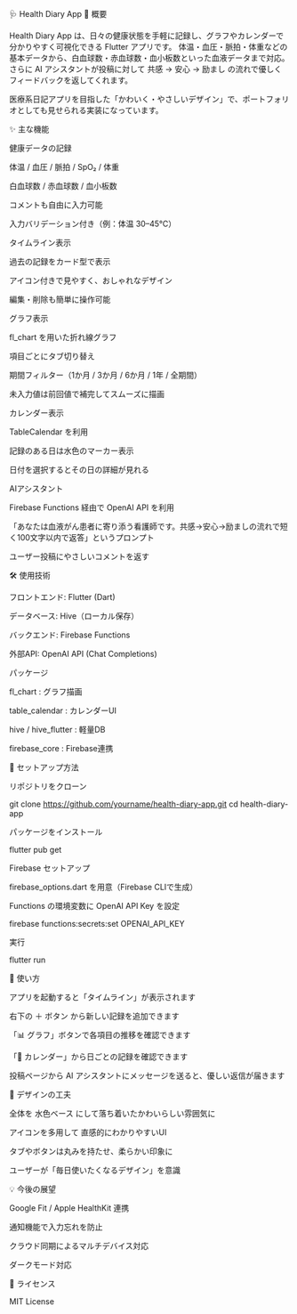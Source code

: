 🩺 Health Diary App
📌 概要

Health Diary App は、日々の健康状態を手軽に記録し、グラフやカレンダーで分かりやすく可視化できる Flutter アプリです。
体温・血圧・脈拍・体重などの基本データから、白血球数・赤血球数・血小板数といった血液データまで対応。
さらに AI アシスタントが投稿に対して 共感 → 安心 → 励まし の流れで優しくフィードバックを返してくれます。

医療系日記アプリを目指した「かわいく・やさしいデザイン」で、ポートフォリオとしても見せられる実装になっています。

✨ 主な機能

健康データの記録

体温 / 血圧 / 脈拍 / SpO₂ / 体重

白血球数 / 赤血球数 / 血小板数

コメントも自由に入力可能

入力バリデーション付き（例：体温 30–45℃）

タイムライン表示

過去の記録をカード型で表示

アイコン付きで見やすく、おしゃれなデザイン

編集・削除も簡単に操作可能

グラフ表示

fl_chart を用いた折れ線グラフ

項目ごとにタブ切り替え

期間フィルター（1か月 / 3か月 / 6か月 / 1年 / 全期間）

未入力値は前回値で補完してスムーズに描画

カレンダー表示

TableCalendar を利用

記録のある日は水色のマーカー表示

日付を選択するとその日の詳細が見れる

AIアシスタント

Firebase Functions 経由で OpenAI API を利用

「あなたは血液がん患者に寄り添う看護師です。共感→安心→励ましの流れで短く100文字以内で返答」というプロンプト

ユーザー投稿にやさしいコメントを返す

🛠 使用技術

フロントエンド: Flutter (Dart)

データベース: Hive（ローカル保存）

バックエンド: Firebase Functions

外部API: OpenAI API (Chat Completions)

パッケージ

fl_chart : グラフ描画

table_calendar : カレンダーUI

hive / hive_flutter : 軽量DB

firebase_core : Firebase連携

🚀 セットアップ方法

リポジトリをクローン

git clone https://github.com/yourname/health-diary-app.git
cd health-diary-app


パッケージをインストール

flutter pub get


Firebase セットアップ

firebase_options.dart を用意（Firebase CLIで生成）

Functions の環境変数に OpenAI API Key を設定

firebase functions:secrets:set OPENAI_API_KEY


実行

flutter run

📱 使い方

アプリを起動すると「タイムライン」が表示されます

右下の ＋ ボタン から新しい記録を追加できます

「📊 グラフ」ボタンで各項目の推移を確認できます

「📅 カレンダー」から日ごとの記録を確認できます

投稿ページから AI アシスタントにメッセージを送ると、優しい返信が届きます

🎨 デザインの工夫

全体を 水色ベース にして落ち着いたかわいらしい雰囲気に

アイコンを多用して 直感的にわかりやすいUI

タブやボタンは丸みを持たせ、柔らかい印象に

ユーザーが「毎日使いたくなるデザイン」を意識

💡 今後の展望

Google Fit / Apple HealthKit 連携

通知機能で入力忘れを防止

クラウド同期によるマルチデバイス対応

ダークモード対応

📖 ライセンス

MIT License